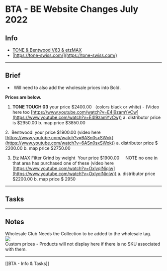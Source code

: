 

# BTA - BE Website Changes July 2022

## Info
-   [TONE & Bentwood V63 & etzMAX](https://photos.google.com/share/AF1QipPU-4bGBW8mBZ_VaNgLWS--yoGkn8sds46DLmGNSFj2mdfHwnRq8gP1oxLSOLa3vQ?pli=1&key=MjFJSmx5SXdJR1RhRnBCTmZucGFoQkpNcUZTcTNB)
-   [https://tone-swiss.com/](https://tone-swiss.com/)


---

## Brief
-    Will need to also add the wholesale prices into Bold.

**Prices are below.**
1. **TONE TOUCH 03** your price $2400.00   (colors black or white) - (Video here too [https://www.youtube.com/watch?v=E4I9zamYvCw](https://www.youtube.com/watch?v=E4I9zamYvCw))
a. distributor price is $2950.00
b. map price $3850.00

2.  Bentwood  your price $1900.00 (video here [https://www.youtube.com/watch?v=6ASn0sxSWok](https://www.youtube.com/watch?v=6ASn0sxSWok))
a. distributor price $ 2200.00
b. map price $2750.00

3. Etz MAX Filter Grind by weight  Your price $1900.00     NOTE no one in that area has purchased one of these (video here [https://www.youtube.com/watch?v=OxlyqlNiqlw](https://www.youtube.com/watch?v=OxlyqlNiqlw))
a. distributor price $2200.00
b. map price $ 2950

---

## Tasks

---

## Notes
Wholesale Club Needs the Collection to be added to the wholesale tag.  
![](https://images.amplenote.com/f969e554-fcdb-11ec-9ce1-ea4d774e4575/56a999a1-7098-4ed8-a917-41bd72f09ff5.jpg)  
Custom prices - Products will not display here if there is no SKU associated with them.

---
[[BTA - Info & Tasks]]